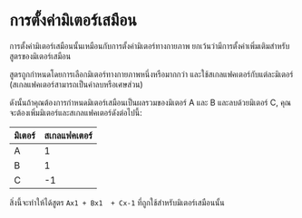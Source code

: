 # การตั้งค่ามิเตอร์เสมือน

การตั้งค่ามิเตอร์เสมือนนั้นเหมือนกับการตั้งค่ามิเตอร์ทางกายภาพ ยกเว้นว่ามีการตั้งค่าเพิ่มเติมสำหรับสูตรของมิเตอร์เสมือน

สูตรถูกกำหนดโดยการเลือกมิเตอร์ทางกายภาพหนึ่งหรือมากกว่า และใช้สเกลแฟคเตอร์กับแต่ละมิเตอร์ (สเกลแฟคเตอร์สามารถเป็นค่าลบหรือเศษส่วน)

ดังนั้นถ้าคุณต้องการกำหนดมิเตอร์เสมือนเป็นผลรวมของมิเตอร์ A และ B และลบด้วยมิเตอร์ C, คุณจะต้องเพิ่มมิเตอร์และสเกลแฟคเตอร์ดังต่อไปนี้:

| มิเตอร์ | สเกลแฟคเตอร์ |
| ----- | -------------- |
| A     | 1              |
| B     | 1              |
| C     | -1             |

สิ่งนี้จะทำให้ได้สูตร `Ax1 + Bx1  + Cx-1` ที่ถูกใช้สำหรับมิเตอร์เสมือนนั้น